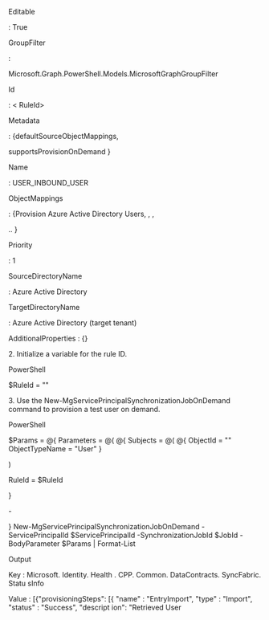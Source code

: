 Editable

: True

GroupFilter

:

Microsoft.Graph.PowerShell.Models.MicrosoftGraphGroupFilter

Id

: < RuleId>

Metadata

: {defaultSourceObjectMappings,

supportsProvisionOnDemand }

Name

: USER\_INBOUND\_USER

ObjectMappings

: {Provision Azure Active Directory Users, , ,

.. }

Priority

: 1

SourceDirectoryName

: Azure Active Directory

TargetDirectoryName

: Azure Active Directory (target tenant)

AdditionalProperties : {}

2\. Initialize a variable for the rule ID.

PowerShell

$RuleId = "<RuleId>"

3\. Use the New-MgServicePrincipalSynchronizationJobOnDemand command to provision a test user on demand.

PowerShell

$Params = @{ Parameters = @( @{ Subjects = @( @{ ObjectId = "<UserObjectId>" ObjectTypeName = "User" }

)

RuleId = $RuleId

}

\-

} New-MgServicePrincipalSynchronizationJobOnDemand - ServicePrincipalId $ServicePrincipalId -SynchronizationJobId $JobId -BodyParameter $Params | Format-List

Output

Key : Microsoft. Identity. Health . CPP. Common. DataContracts. SyncFabric. Statu sInfo

Value : [{"provisioningSteps": [{ "name" : "EntryImport", "type" : "Import", "status" : "Success", "descript ion": "Retrieved User